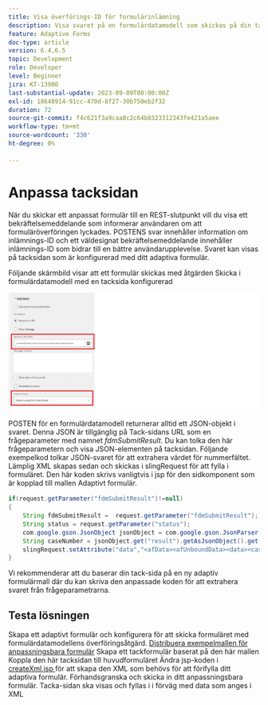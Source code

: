```yaml
---
title: Visa överförings-ID för formulärinlämning
description: Visa svaret på en formulärdatamodell som skickas på din tacksida
feature: Adaptive Forms
doc-type: article
version: 6.4,6.5
topic: Development
role: Developer
level: Beginner
jira: KT-13900
last-substantial-update: 2023-09-09T00:00:00Z
exl-id: 18648914-91cc-470d-8f27-30b750eb2f32
duration: 72
source-git-commit: f4c621f3a9caa8c2c64b8323312343fe421a5aee
workflow-type: tm+mt
source-wordcount: '330'
ht-degree: 0%

---
```


# Anpassa tacksidan

När du skickar ett anpassat formulär till en REST-slutpunkt vill du visa ett bekräftelsemeddelande som informerar användaren om att formuläröverföringen lyckades. POSTENS svar innehåller information om inlämnings-ID och ett väldesignat bekräftelsemeddelande innehåller inlämnings-ID som bidrar till en bättre användarupplevelse. Svaret kan visas på tacksidan som är konfigurerad med ditt adaptiva formulär.

Följande skärmbild visar att ett formulär skickas med åtgärden Skicka i formulärdatamodell med en tacksida konfigurerad

![tacksida](./assets/thank-you-page-fdm-submit.png)

POSTEN för en formulärdatamodell returnerar alltid ett JSON-objekt i svaret. Denna JSON är tillgänglig på Tack-sidans URL som en frågeparameter med namnet _fdmSubmitResult_. Du kan tolka den här frågeparametern och visa JSON-elementen på tacksidan.
Följande exempelkod tolkar JSON-svaret för att extrahera värdet för nummerfältet. Lämplig XML skapas sedan och skickas i slingRequest för att fylla i formuläret. Den här koden skrivs vanligtvis i jsp för den sidkomponent som är kopplad till mallen Adaptivt formulär.

```java
if(request.getParameter("fdmSubmitResult")!=null)
{
    String fdmSubmitResult =  request.getParameter("fdmSubmitResult");
    String status = request.getParameter("status");
    com.google.gson.JsonObject jsonObject = com.google.gson.JsonParser.parseString(fdmSubmitResult).getAsJsonObject();
    String caseNumber = jsonObject.get("result").getAsJsonObject().get("number").getAsString();
    slingRequest.setAttribute("data","<afData><afUnboundData><data><caseNumber>"+caseNumber+"</caseNumber><status>"+status+"</status></data></afUnboundData></afData>");
}
```

Vi rekommenderar att du baserar din tack-sida på en ny adaptiv formulärmall där du kan skriva den anpassade koden för att extrahera svaret från frågeparametrarna.

## Testa lösningen

Skapa ett adaptivt formulär och konfigurera för att skicka formuläret med formulärdatamodellens överföringsåtgärd.
[Distribuera exempelmallen för anpassningsbara formulär](assets/thank-you-page-template.zip)
Skapa ett tackformulär baserat på den här mallen
Koppla den här tacksidan till huvudformuläret
Ändra jsp-koden i [ createXml.jsp ](http://localhost:4502/apps/thank-you-page-template/component/page/thankyoupage/createxml.jsp) för att skapa den XML som behövs för att förifylla ditt adaptiva formulär.
Förhandsgranska och skicka in ditt anpassningsbara formulär.
Tacka-sidan ska visas och fyllas i i förväg med data som anges i XML
